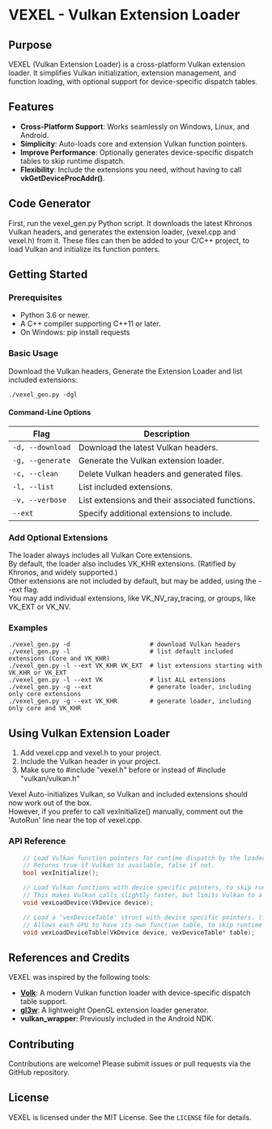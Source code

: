 # VEXEL - Vulkan Extension Loader

## Purpose

VEXEL (Vulkan Extension Loader) is a cross-platform Vulkan extension loader.  It simplifies Vulkan initialization, extension management, and function loading, with optional support for device-specific dispatch tables.

## Features

- **Cross-Platform Support**: Works seamlessly on Windows, Linux, and Android.
- **Simplicity**: Auto-loads core and extension Vulkan function pointers.
- **Improve Performance**: Optionally generates device-specific dispatch tables to skip runtime dispatch.
- **Flexibility**: Include the extensions you need, without having to call **vkGetDeviceProcAddr()**.

## Code Generator

First, run the vexel_gen.py Python script. It downloads the latest Khronos Vulkan headers, and generates the extension loader, (vexel.cpp and vexel.h) from it.  These files can then be added to your C/C++ project, to load Vulkan and initialize its function ponters.

## Getting Started

### Prerequisites

- Python 3.6 or newer.
- A C++ compiler supporting C++11 or later.
- On Windows: pip install requests

### Basic Usage

Download the Vulkan headers, Generate the Extension Loader and list included extensions:

    ./vexel_gen.py -dgl

#### Command-Line Options

| Flag             | Description                                     |
| ---------------- | ----------------------------------------------- |
| `-d, --download` | Download the latest Vulkan headers.             |
| `-g, --generate` | Generate the Vulkan extension loader.           |
| `-c, --clean`    | Delete Vulkan headers and generated files.      |
| `-l, --list`     | List included extensions.                       |
| `-v, --verbose`  | List extensions and their associated functions. |
| `--ext`          | Specify additional extensions to include.       |

### Add Optional Extensions

The loader always includes all Vulkan Core extensions.  
By default, the loader also includes VK_KHR extensions. (Ratified by Khronos, and widely supported.)  
Other extensions are not included by default, but may be added, using the --ext flag.  
You may add individual extensions, like VK_NV_ray_tracing, or groups, like VK_EXT or VK_NV.

### Examples

    ./vexel_gen.py -d                      # download Vulkan headers
    ./vexel_gen.py -l                      # list default included extensions (Core and VK_KHR)
    ./vexel_gen.py -l --ext VK_KHR VK_EXT  # list extensions starting with VK_KHR or VK_EXT
    ./vexel_gen.py -l --ext VK             # list ALL extensions
    ./vexel_gen.py -g --ext                # generate loader, including only core extensions
    ./vexel_gen.py -g --ext VK_KHR         # generate loader, including only core and VK_KHR

## Using Vulkan Extension Loader

1. Add vexel.cpp and vexel.h to your project.
2. Include the Vulkan header in your project.
3. Make sure to #include "vexel.h" before or instead of #include "vulkan/vulkan.h"

Vexel Auto-initializes Vulkan, so Vulkan and included extensions should now work out of the box.  
However, if you prefer to call vexInitialize() manually, comment out the 'AutoRun' line near the top of vexel.cpp.

### API Reference

```c++
    // Load Vulkan function pointers for runtime dispatch by the loader. (slow)
    // Returns true if Vulkan is available, false if not.
    bool vexInitialize();

    // Load Vulkan functions with device specific pointers, to skip runtime dispatch. (fast)
    // This makes Vulkan calls slightly faster, but limits Vulkan to a single GPU.
    void vexLoadDevice(VkDevice device);

    // Load a 'vexDeviceTable' struct with device specific pointers. (fast)
    // Allows each GPU to have its own function table, to skip runtime dispatch.
    void vexLoadDeviceTable(VkDevice device, vexDeviceTable* table);
```

## References and Credits

VEXEL was inspired by the following tools:

- [**Volk**](https://github.com/zeux/volk): A modern Vulkan function loader with device-specific dispatch table support.
- [**gl3w**](https://github.com/skaslev/gl3w): A lightweight OpenGL extension loader generator.
- **vulkan_wrapper**: Previously included in the Android NDK.



## Contributing

Contributions are welcome! Please submit issues or pull requests via the GitHub repository.

## License

VEXEL is licensed under the MIT License. See the `LICENSE` file for details.
